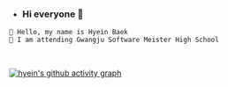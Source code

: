 - ### Hi everyone 🙌
```
👋 Hello, my name is Hyein Baek
🏫 I am attending Gwangju Software Meister High School
```    
<br>

[![hyein's github activity graph](https://activity-graph.herokuapp.com/graph?username=hyein0112&theme=react)](https://github.com/hyein0112/github-readme-activity-graph)
